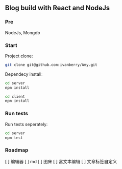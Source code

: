 ## Blog build with React and NodeJs

### Pre

NodeJs, Mongdb

### Start

Project clone:

```bash
git clone git@github.com:ivanberry/Amy.git
```

Dependecy install:

```bash
cd server
npm install

cd client
npm install
```
### Run tests

Run tests seperately:

```bash
cd server
npm test
```

### Roadmap

[ ] 编辑器
  [ ] md
  [ ] 图床
  [ ] 富文本编辑
  [ ] 文章标签自定义
 